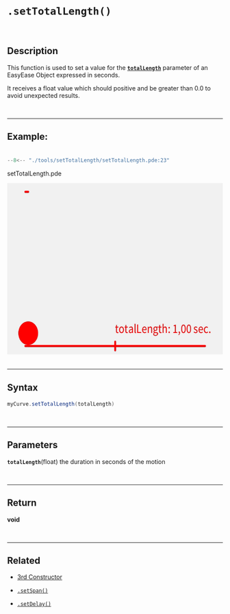 # **`.setTotalLength()`**

<br>

## Description

This function is used to set a value for the [**`totalLength`**](../globalParameters.md#totallength) parameter of an EasyEase Object expressed in seconds.

It receives a float value which should positive and be greater than 0.0 to avoid unexpected results.

<br>

---

## Example:

```java hl_lines="23"  title="setTotalLength.pde"

--8<-- "./tools/setTotalLength/setTotalLength.pde:23"

```

<div class="exampleWindow">
  <div class="title">
      <div class="dot red"></div>
      <div class="dot amber"></div>
      <div class="dot green"></div>
        <p >setTotalLength.pde</p>
  </div>

<img src="../images/tools/setTotalLength.gif" alt="setTotalLength" width="600" height="400">

</div>

<br>

---

## Syntax

```java
myCurve.setTotalLength(totalLength)

```
<br>

---

## Parameters

**`totalLength`**(float) the duration in seconds of the motion

<br>

---

## Return

**void**

<br>

---

## Related


- [3rd Constructor](../constructors.md#constructor-3---with-exponential-intensity-and-time-related-parameters)

- [`.setSpan()`](../tools/setSpan.md)

- [`.setDelay()`](../tools/setDelay.md)

<br>
